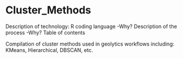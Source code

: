 # Cluster_Methods
Description of technology: R coding language
-Why?
Description of the process
-Why?
Table of contents

Compilation of cluster methods used in geolytics workflows including: KMeans, Hierarchical, DBSCAN, etc.
